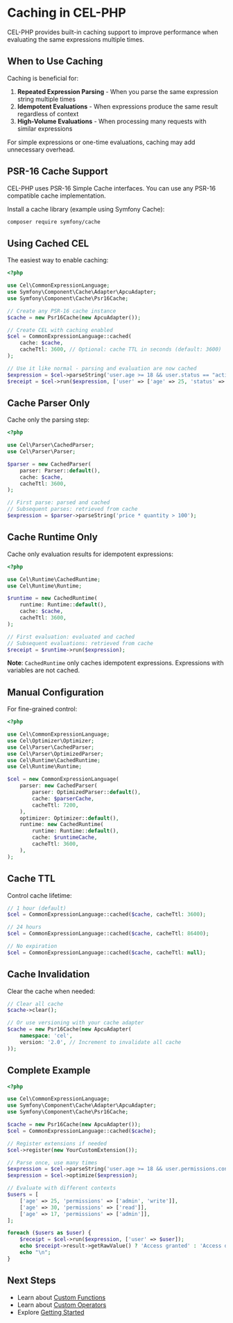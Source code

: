 # Caching in CEL-PHP

CEL-PHP provides built-in caching support to improve performance when evaluating the same expressions multiple times.

## When to Use Caching

Caching is beneficial for:

1. **Repeated Expression Parsing** - When you parse the same expression string multiple times
2. **Idempotent Evaluations** - When expressions produce the same result regardless of context
3. **High-Volume Evaluations** - When processing many requests with similar expressions

For simple expressions or one-time evaluations, caching may add unnecessary overhead.

## PSR-16 Cache Support

CEL-PHP uses PSR-16 Simple Cache interfaces. You can use any PSR-16 compatible cache implementation.

Install a cache library (example using Symfony Cache):

```bash
composer require symfony/cache
```

## Using Cached CEL

The easiest way to enable caching:

```php
<?php

use Cel\CommonExpressionLanguage;
use Symfony\Component\Cache\Adapter\ApcuAdapter;
use Symfony\Component\Cache\Psr16Cache;

// Create any PSR-16 cache instance
$cache = new Psr16Cache(new ApcuAdapter());

// Create CEL with caching enabled
$cel = CommonExpressionLanguage::cached(
    cache: $cache,
    cacheTtl: 3600, // Optional: cache TTL in seconds (default: 3600)
);

// Use it like normal - parsing and evaluation are now cached
$expression = $cel->parseString('user.age >= 18 && user.status == "active"');
$receipt = $cel->run($expression, ['user' => ['age' => 25, 'status' => 'active']]);
```

## Cache Parser Only

Cache only the parsing step:

```php
<?php

use Cel\Parser\CachedParser;
use Cel\Parser\Parser;

$parser = new CachedParser(
    parser: Parser::default(),
    cache: $cache,
    cacheTtl: 3600,
);

// First parse: parsed and cached
// Subsequent parses: retrieved from cache
$expression = $parser->parseString('price * quantity > 100');
```

## Cache Runtime Only

Cache only evaluation results for idempotent expressions:

```php
<?php

use Cel\Runtime\CachedRuntime;
use Cel\Runtime\Runtime;

$runtime = new CachedRuntime(
    runtime: Runtime::default(),
    cache: $cache,
    cacheTtl: 3600,
);

// First evaluation: evaluated and cached
// Subsequent evaluations: retrieved from cache
$receipt = $runtime->run($expression);
```

**Note**: `CachedRuntime` only caches idempotent expressions. Expressions with variables are not cached.

## Manual Configuration

For fine-grained control:

```php
<?php

use Cel\CommonExpressionLanguage;
use Cel\Optimizer\Optimizer;
use Cel\Parser\CachedParser;
use Cel\Parser\OptimizedParser;
use Cel\Runtime\CachedRuntime;
use Cel\Runtime\Runtime;

$cel = new CommonExpressionLanguage(
    parser: new CachedParser(
        parser: OptimizedParser::default(),
        cache: $parserCache,
        cacheTtl: 7200,
    ),
    optimizer: Optimizer::default(),
    runtime: new CachedRuntime(
        runtime: Runtime::default(),
        cache: $runtimeCache,
        cacheTtl: 3600,
    ),
);
```

## Cache TTL

Control cache lifetime:

```php
// 1 hour (default)
$cel = CommonExpressionLanguage::cached($cache, cacheTtl: 3600);

// 24 hours
$cel = CommonExpressionLanguage::cached($cache, cacheTtl: 86400);

// No expiration
$cel = CommonExpressionLanguage::cached($cache, cacheTtl: null);
```

## Cache Invalidation

Clear the cache when needed:

```php
// Clear all cache
$cache->clear();

// Or use versioning with your cache adapter
$cache = new Psr16Cache(new ApcuAdapter(
    namespace: 'cel',
    version: '2.0', // Increment to invalidate all cache
));
```

## Complete Example

```php
<?php

use Cel\CommonExpressionLanguage;
use Symfony\Component\Cache\Adapter\ApcuAdapter;
use Symfony\Component\Cache\Psr16Cache;

$cache = new Psr16Cache(new ApcuAdapter());
$cel = CommonExpressionLanguage::cached($cache);

// Register extensions if needed
$cel->register(new YourCustomExtension());

// Parse once, use many times
$expression = $cel->parseString('user.age >= 18 && user.permissions.contains("admin")');
$expression = $cel->optimize($expression);

// Evaluate with different contexts
$users = [
    ['age' => 25, 'permissions' => ['admin', 'write']],
    ['age' => 30, 'permissions' => ['read']],
    ['age' => 17, 'permissions' => ['admin']],
];

foreach ($users as $user) {
    $receipt = $cel->run($expression, ['user' => $user]);
    echo $receipt->result->getRawValue() ? 'Access granted' : 'Access denied';
    echo "\n";
}
```

## Next Steps

- Learn about [Custom Functions](./custom-functions.md)
- Learn about [Custom Operators](./custom-operators.md)
- Explore [Getting Started](./getting-started.md)
